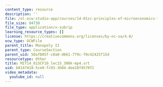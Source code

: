 ```yaml
---
content_type: resource
description: ''
file: /ol-ocw-studio-app/courses/14-01sc-principles-of-microeconomics-fall-2011/b81474185ce0fc933b04dee28f4570f2_MIT14_01SCF10_lec15_300k-mp4.srt
file_size: 94738
file_type: application/x-subrip
learning_resource_types: []
license: https://creativecommons.org/licenses/by-nc-sa/4.0/
ocw_type: OCWFile
parent_title: Monopoly II
parent_type: CourseSection
parent_uid: 50af805f-c0a0-d661-779c-f0c42425f15d
resourcetype: Other
title: MIT14_01SCF10_lec15_300k-mp4.srt
uid: b8147418-5ce0-fc93-3b04-dee28f4570f2
video_metadata:
  youtube_id: null
---
```

